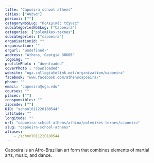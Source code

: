```yaml
---
title: "Capoeira school athens"
cities: ["Αθήνα"]
perioxi: [""]
categoryNoSLug: "Πολεμικές τέχνες"
subcategoriesNoSLug: ["Capoeira"]
categories: ["polemikes-texnes"]
subcategories: ["capoeira"]
organisationid: ""
organisation: ""
orgurl: "undefined-"
address: "Athens, Georgia 30605"
logoimg: ""
profilePhoto : "downloaded"
coverPhoto : "downloaded"
website: "uga.collegiatelink.net/organization/capoeira"
facebook: "www.facebook.com/athenscapoeira/"
phone: ""
email: "capoeira@uga.edu"
courses: ""
places: [""]
rensponsibles: ""
zipcode: [""]
UID: "school011220180544"
latitude: ""
longitude: ""
url: "capoeira-school-athens/athina/polemikes-texnes/capoeira"
slug: "capoeira-school-athens"
aliases:
    - /school011220180544
---
```



Capoeira is an Afro-Brazilian art form that combines elements of martial arts, music, and dance.

